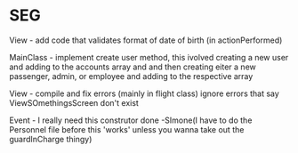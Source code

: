 # SEG
View - add code that validates format of date of birth (in actionPerformed)

MainClass - implement create user method, this ivolved creating a new user and adding to the accounts array and
            and then creating eiter a new passenger, admin, or employee and adding to the respective array

View - compile and fix errors (mainly in flight class) ignore errors that say ViewSOmethingsScreen don't exist

Event - I really need this construtor done -SImone(I have to do the Personnel file before this 'works' unless you wanna take out the guardInCharge thingy)
